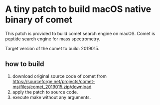 # A tiny patch to build macOS native binary of comet
This patch is provided to build comet search engine on macOS. Comet is peptide search engine for mass spectrometry.

Target version of the comet to build:  2019015.

## how to build
1. download original source code of comet from https://sourceforge.net/projects/comet-ms/files/comet_2019015.zip/download
2. apply the patch to source code.
3. execute make without any arguments.
